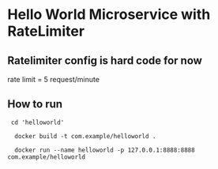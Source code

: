 # Hello World Microservice with RateLimiter


## Ratelimiter config is hard code for now

   rate limit =  5 request/minute

## How to run

  ```shell
   cd 'helloworld'
  ```

  ```shell
    docker build -t com.example/helloworld .
   ```
  ```shell
    docker run --name helloworld -p 127.0.0.1:8888:8888 com.example/helloworld
  ```
